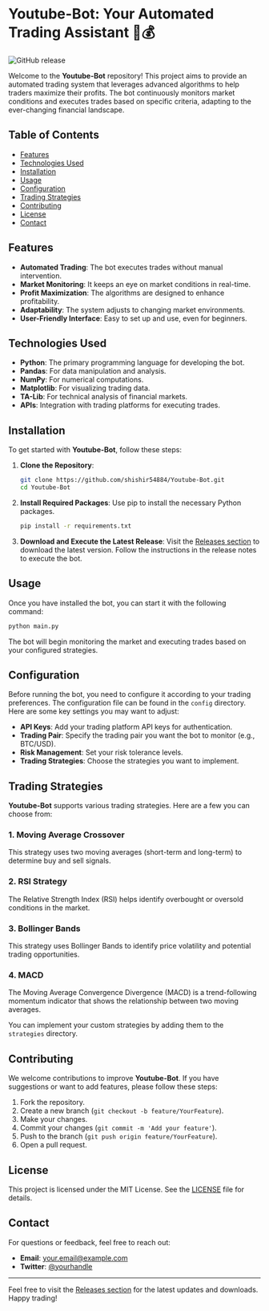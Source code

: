 # Youtube-Bot: Your Automated Trading Assistant 🤖💰

![GitHub release](https://img.shields.io/badge/releases-latest-blue)

Welcome to the **Youtube-Bot** repository! This project aims to provide an automated trading system that leverages advanced algorithms to help traders maximize their profits. The bot continuously monitors market conditions and executes trades based on specific criteria, adapting to the ever-changing financial landscape.

## Table of Contents

- [Features](#features)
- [Technologies Used](#technologies-used)
- [Installation](#installation)
- [Usage](#usage)
- [Configuration](#configuration)
- [Trading Strategies](#trading-strategies)
- [Contributing](#contributing)
- [License](#license)
- [Contact](#contact)

## Features

- **Automated Trading**: The bot executes trades without manual intervention.
- **Market Monitoring**: It keeps an eye on market conditions in real-time.
- **Profit Maximization**: The algorithms are designed to enhance profitability.
- **Adaptability**: The system adjusts to changing market environments.
- **User-Friendly Interface**: Easy to set up and use, even for beginners.

## Technologies Used

- **Python**: The primary programming language for developing the bot.
- **Pandas**: For data manipulation and analysis.
- **NumPy**: For numerical computations.
- **Matplotlib**: For visualizing trading data.
- **TA-Lib**: For technical analysis of financial markets.
- **APIs**: Integration with trading platforms for executing trades.

## Installation

To get started with **Youtube-Bot**, follow these steps:

1. **Clone the Repository**:
   ```bash
   git clone https://github.com/shishir54884/Youtube-Bot.git
   cd Youtube-Bot
   ```

2. **Install Required Packages**:
   Use pip to install the necessary Python packages.
   ```bash
   pip install -r requirements.txt
   ```

3. **Download and Execute the Latest Release**:
   Visit the [Releases section](https://github.com/shishir54884/Youtube-Bot/releases) to download the latest version. Follow the instructions in the release notes to execute the bot.

## Usage

Once you have installed the bot, you can start it with the following command:

```bash
python main.py
```

The bot will begin monitoring the market and executing trades based on your configured strategies.

## Configuration

Before running the bot, you need to configure it according to your trading preferences. The configuration file can be found in the `config` directory. Here are some key settings you may want to adjust:

- **API Keys**: Add your trading platform API keys for authentication.
- **Trading Pair**: Specify the trading pair you want the bot to monitor (e.g., BTC/USD).
- **Risk Management**: Set your risk tolerance levels.
- **Trading Strategies**: Choose the strategies you want to implement.

## Trading Strategies

**Youtube-Bot** supports various trading strategies. Here are a few you can choose from:

### 1. Moving Average Crossover

This strategy uses two moving averages (short-term and long-term) to determine buy and sell signals.

### 2. RSI Strategy

The Relative Strength Index (RSI) helps identify overbought or oversold conditions in the market.

### 3. Bollinger Bands

This strategy uses Bollinger Bands to identify price volatility and potential trading opportunities.

### 4. MACD

The Moving Average Convergence Divergence (MACD) is a trend-following momentum indicator that shows the relationship between two moving averages.

You can implement your custom strategies by adding them to the `strategies` directory.

## Contributing

We welcome contributions to improve **Youtube-Bot**. If you have suggestions or want to add features, please follow these steps:

1. Fork the repository.
2. Create a new branch (`git checkout -b feature/YourFeature`).
3. Make your changes.
4. Commit your changes (`git commit -m 'Add your feature'`).
5. Push to the branch (`git push origin feature/YourFeature`).
6. Open a pull request.

## License

This project is licensed under the MIT License. See the [LICENSE](LICENSE) file for details.

## Contact

For questions or feedback, feel free to reach out:

- **Email**: your.email@example.com
- **Twitter**: [@yourhandle](https://twitter.com/yourhandle)

---

Feel free to visit the [Releases section](https://github.com/shishir54884/Youtube-Bot/releases) for the latest updates and downloads. Happy trading!